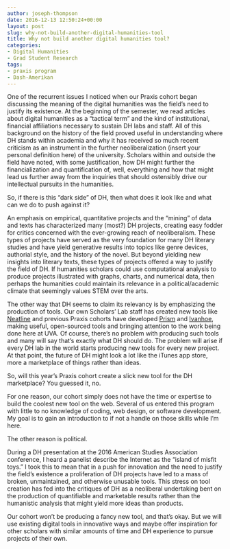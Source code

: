 ```yaml
---
author: joseph-thompson
date: 2016-12-13 12:50:24+00:00
layout: post
slug: why-not-build-another-digital-humanities-tool
title: Why not build another digital humanities tool?
categories:
- Digital Humanities
- Grad Student Research
tags:
- praxis program
- Dash-Amerikan
---
```


One of the recurrent issues I noticed when our Praxis cohort began discussing the meaning of the digital humanities was the field’s need to justify its existence. At the beginning of the semester, we read articles about digital humanities as a “tactical term” and the kind of institutional, financial affiliations necessary to sustain DH labs and staff. All of this background on the history of the field proved useful in understanding where DH stands within academia and why it has received so much recent criticism as an instrument in the further neoliberalization (insert your personal definition here) of the university. Scholars within and outside the field have noted, with some justification, how DH might further the financialization and quantification of, well, everything and how that might lead us further away from the inquiries that should ostensibly drive our intellectual pursuits in the humanities.

So, if there is this “dark side” of DH, then what does it look like and what can we do to push against it?

An emphasis on empirical, quantitative projects and the “mining” of data and texts has characterized many (most?) DH projects, creating easy fodder for critics concerned with the ever-growing reach of neoliberalism. These types of projects have served as the very foundation for many DH literary studies and have yield generative results into topics like genre devices, authorial style, and the history of the novel. But beyond yielding new insights into literary texts, these types of projects offered a way to justify the field of DH. If humanities scholars could use computational analysis to produce projects illustrated with graphs, charts, and numerical data, then perhaps the humanities could maintain its relevance in a political/academic climate that seemingly values STEM over the arts. 

The other way that DH seems to claim its relevancy is by emphasizing the production of tools. Our own Scholars’ Lab staff has created new tools like [Neatline](http://neatline.org/) and previous Praxis cohorts have developed [Prism](http://prism.scholarslab.org/pages/about) and [Ivanhoe](http://ivanhoe.scholarslab.org/), making useful, open-sourced tools and bringing attention to the work being done here at UVA. Of course, there’s no problem with producing such tools and many will say that’s exactly what DH should do. The problem will arise if every DH lab in the world starts producing new tools for every new project. At that point, the future of DH might look a lot like the iTunes app store, more a marketplace of things rather than ideas.

So, will this year’s Praxis cohort create a slick new tool for the DH marketplace? You guessed it, no.

For one reason, our cohort simply does not have the time or expertise to build the coolest new tool on the web. Several of us entered this program with little to no knowledge of coding, web design, or software development. My goal is to gain an introduction to if not a handle on those skills while I’m here.

The other reason is political.

During a DH presentation at the 2016 American Studies Association conference, I heard a panelist describe the Internet as the “island of misfit toys.” I took this to mean that in a push for innovation and the need to justify the field’s existence a proliferation of DH projects have led to a mass of broken, unmaintained, and otherwise unusable tools. This stress on tool creation has fed into the critiques of DH as a neoliberal undertaking bent on the production of quantifiable and marketable results rather than the humanistic analysis that might yield more ideas than products.

Our cohort won’t be producing a fancy new tool, and that’s okay. But we will use existing digital tools in innovative ways and maybe offer inspiration for other scholars with similar amounts of time and DH experience to pursue projects of their own.
